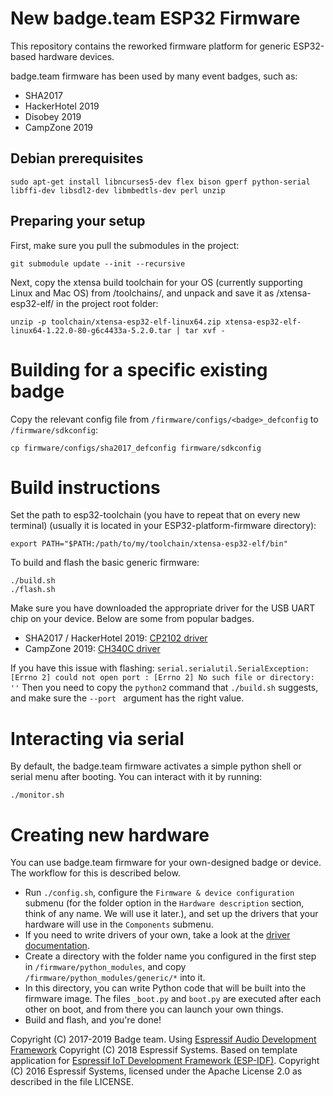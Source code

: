 # New badge.team ESP32 Firmware

This repository contains the reworked firmware platform for generic ESP32-based hardware devices.

badge.team firmware has been used by many event badges, such as:
* SHA2017
* HackerHotel 2019
* Disobey 2019
* CampZone 2019
 
<!--# Resources

* [Project documentation](https://wiki.badge.team)
* [Documentation](https://wiki.badge.team/Firmware)
* [Firmware](https://github.com/badgeteam/ESP32-Firmware)
* [Changelog](CHANGELOG.md)


[![Codacy Badge](https://api.codacy.com/project/badge/Grade/a61bf7ca8c6040e78382af2741a67d04)](https://www.codacy.com/app/Badgeteam/ESP32-Firmware?utm_source=github.com&amp;utm_medium=referral&amp;utm_content=badgeteam/ESP32-Firmware&amp;utm_campaign=Badge.team)
[![Build Status](https://travis-ci.org/badgeteam/ESP32-Firmware.svg?branch=master)](https://travis-ci.org/badgeteam/ESP32-Firmware)
-->

## Debian prerequisites

```
sudo apt-get install libncurses5-dev flex bison gperf python-serial libffi-dev libsdl2-dev libmbedtls-dev perl unzip
```

## Preparing your setup

First, make sure you pull the submodules in the project:

```
git submodule update --init --recursive
```

Next, copy the xtensa build toolchain for your OS (currently supporting Linux and Mac OS) from /toolchains/, and unpack and save it as /xtensa-esp32-elf/ in the project root folder:

```
unzip -p toolchain/xtensa-esp32-elf-linux64.zip xtensa-esp32-elf-linux64-1.22.0-80-g6c4433a-5.2.0.tar | tar xvf -
```

# Building for a specific existing badge
Copy the relevant config file from `/firmware/configs/<badge>_defconfig` to `/firmware/sdkconfig`:

```
cp firmware/configs/sha2017_defconfig firmware/sdkconfig
```

# Build instructions
Set the path to esp32-toolchain (you have to repeat that on every new terminal) (usually it is located in your ESP32-platform-firmware directory):
```
export PATH="$PATH:/path/to/my/toolchain/xtensa-esp32-elf/bin"
```

To build and flash the basic generic firmware:
```
./build.sh
./flash.sh
```

Make sure you have downloaded the appropriate driver for the USB UART chip on your device. Below are some from popular badges.

* SHA2017 / HackerHotel 2019: [CP2102 driver](https://www.silabs.com/products/development-tools/software/usb-to-uart-bridge-vcp-drivers)
* CampZone 2019: [CH340C driver](https://learn.sparkfun.com/tutorials/sparkfun-serial-basic-ch340c-hookup-guide/drivers-if-you-need-them)

If you have this issue with flashing:
`serial.serialutil.SerialException: [Errno 2] could not open port : [Errno 2] No such file or directory: ''`
Then you need to copy the `python2` command that `./build.sh` suggests, and make sure the `--port ` argument has the right value.

# Interacting via serial
By default, the badge.team firmware activates a simple python shell or serial menu after booting. You can interact with it by running:
```
./monitor.sh
```

# Creating new hardware
You can use badge.team firmware for your own-designed badge or device. The workflow for this is described below.

 * Run `./config.sh`, configure the `Firmware & device configuration` submenu (for the folder option in the `Hardware description` section, think of any name. We will use it later.), and set up the drivers that your hardware will use in the `Components` submenu.
 * If you need to write drivers of your own, take a look at the [driver documentation](DRIVERS.md).
 * Create a directory with the folder name you configured in the first step in `/firmware/python_modules`, and copy `/firmware/python_modules/generic/*` into it.
 * In this directory, you can write Python code that will be built into the firmware image. The files `_boot.py` and `boot.py` are executed after each other on boot, and from there you can launch your own things.
 * Build and flash, and you're done!
 
<!--

# MicroPython

```
import badge
badge.eink_init()
badge.display_picture(0,-1)
import ugfx
ugfx.init()
ugfx.demo("HACKING")
ugfx.clear(ugfx.BLACK)
ugfx.thickline(1,1,100,100,ugfx.WHITE,10,5)
ugfx.box(30,30,50,50,ugfx.WHITE)
ugfx.string(150,25,"STILL","Roboto_BlackItalic24",ugfx.WHITE)
ugfx.string(130,50,"Hacking","PermanentMarker22",ugfx.WHITE)
len = ugfx.get_string_width("Hacking","PermanentMarker22")
ugfx.line(130, 72, 144 + len, 72, ugfx.WHITE)
ugfx.line(140 + len, 52, 140 + len, 70, ugfx.WHITE)
ugfx.string(140,75,"Anyway","Roboto_BlackItalic24",ugfx.WHITE)
ugfx.flush()
```
More info on the [MicroPython badge features](https://wiki.badge.team/MicroPython) -->

Copyright (C) 2017-2019 Badge team.
Using [Espressif Audio Development Framework](https://github.com/espressif/esp-adf) Copyright (C) 2018 Espressif Systems.
Based on template application for [Espressif IoT Development Framework (ESP-IDF)](https://github.com/espressif/esp-idf).
Copyright (C) 2016 Espressif Systems, licensed under the Apache License 2.0 as described in the file LICENSE.
